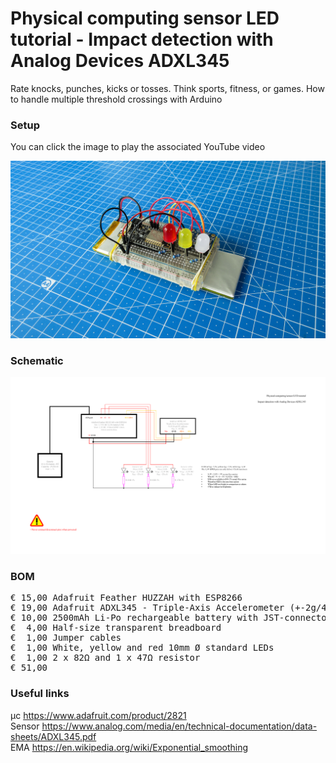 # Physical computing sensor LED tutorial - Impact detection with Analog Devices ADXL345

Rate knocks, punches, kicks or tosses. Think sports, fitness, or games. How to handle multiple threshold crossings with Arduino

### Setup

You can click the image to play the associated YouTube video

[![Alt text](Assets/3c%20result.jpg)](https://youtu.be/oAVPR7d2vUU/)

### Schematic

![](Assets/3c%20schematic.png)

### BOM

<pre>
€ 15,00 Adafruit Feather HUZZAH with ESP8266
€ 19,00 Adafruit ADXL345 - Triple-Axis Accelerometer (+-2g/4g/8g/16g)
€ 10,00 2500mAh Li-Po rechargeable battery with JST-connector
€  4,00 Half-size transparent breadboard
€  1,00 Jumper cables
€  1,00 White, yellow and red 10mm Ø standard LEDs
€  1,00 2 x 82Ω and 1 x 47Ω resistor
€ 51,00
</pre>  

### Useful links  

μc https://www.adafruit.com/product/2821  
Sensor https://www.analog.com/media/en/technical-documentation/data-sheets/ADXL345.pdf  
EMA https://en.wikipedia.org/wiki/Exponential_smoothing  
